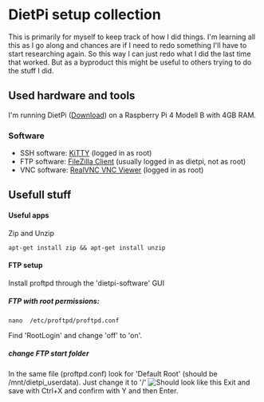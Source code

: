 # DietPi setup collection
This is primarily for myself to keep track of how I did things. I'm learning all this as I go along and chances are if I need to redo something I'll have to start researching again. So this way I can just redo what I did the last time that worked.
But as a byproduct this might be useful to others trying to do the stuff I did.

## Used hardware and tools
I'm running DietPi ([Download](https://dietpi.com/downloads/images/DietPi_RPi-ARMv6-Buster.7z)) on a Raspberry Pi 4 Modell B with 4GB RAM.

### Software
- SSH software: [KiTTY](https://dietpi.com/downloads/binaries/all/Kitty_Portable_DietPi.7z) (logged in as root)
- FTP software: [FileZilla Client](https://filezilla-project.org/) (usually logged in as dietpi, not as root)
- VNC software: [RealVNC VNC Viewer](https://www.realvnc.com/de/connect/download/viewer/) (logged in as root)

## Usefull stuff

####  Useful apps
Zip and Unzip
```
apt-get install zip && apt-get install unzip 
```
#### FTP setup
Install proftpd through the 'dietpi-software' GUI
##### FTP with root permissions:
```
nano  /etc/proftpd/proftpd.conf
```
Find 'RootLogin' and change 'off' to 'on'.
##### change FTP start folder
In the same file (proftpd.conf) look for 'Default Root' (should be /mnt/dietpi_userdata). Just change it to '/'
![Should look like this](https://i.imgur.com/X1P8eL5.png)
Exit and save with Ctrl+X and confirm with Y and then Enter.
